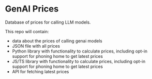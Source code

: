 # GenAI Prices

Database of prices for calling LLM models.

This repo will contain:
- data about the prices of calling genai models
- JSON file with all prices
- Python library with functionality to calculate prices, including opt-in support for phoning home to get latest prices
- JS/TS library with functionality to calculate prices, including opt-in support for phoning home to get latest prices
- API for fetching latest prices
